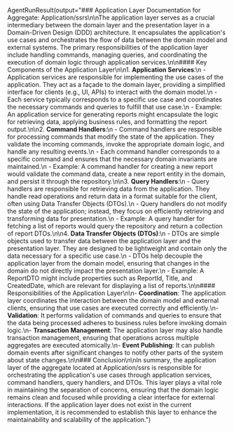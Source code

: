 AgentRunResult(output="### Application Layer Documentation for Aggregate: Application/ssrs\n\nThe application layer serves as a crucial intermediary between the domain layer and the presentation layer in a Domain-Driven Design (DDD) architecture. It encapsulates the application's use cases and orchestrates the flow of data between the domain model and external systems. The primary responsibilities of the application layer include handling commands, managing queries, and coordinating the execution of domain logic through application services.\n\n#### Key Components of the Application Layer\n\n1. **Application Services**:\n   - Application services are responsible for implementing the use cases of the application. They act as a façade to the domain layer, providing a simplified interface for clients (e.g., UI, APIs) to interact with the domain model.\n   - Each service typically corresponds to a specific use case and coordinates the necessary commands and queries to fulfill that use case.\n   - Example: An application service for generating reports might encapsulate the logic for retrieving data, applying business rules, and formatting the report output.\n\n2. **Command Handlers**:\n   - Command handlers are responsible for processing commands that modify the state of the application. They validate the incoming commands, invoke the appropriate domain logic, and handle any resulting events.\n   - Each command handler corresponds to a specific command and ensures that the necessary domain invariants are maintained.\n   - Example: A command handler for creating a new report would validate the command data, create a new report entity in the domain, and persist it through the repository.\n\n3. **Query Handlers**:\n   - Query handlers are responsible for retrieving data from the application. They handle read operations and return data in a format suitable for the client, often using Data Transfer Objects (DTOs).\n   - Query handlers do not modify the state of the application; instead, they focus on efficiently retrieving and transforming data for presentation.\n   - Example: A query handler for fetching a list of reports would query the repository and return a collection of report DTOs.\n\n4. **Data Transfer Objects (DTOs)**:\n   - DTOs are simple objects used to transfer data between the application layer and the presentation layer. They are designed to be lightweight and contain only the data necessary for a specific use case.\n   - DTOs help decouple the application layer from the domain model, ensuring that changes in the domain do not directly impact the presentation layer.\n   - Example: A ReportDTO might include properties such as ReportId, Title, and CreatedDate, which are relevant for displaying a list of reports.\n\n#### Responsibilities of the Application Layer\n\n- **Coordination**: The application layer coordinates the interaction between the domain model and external clients, ensuring that use cases are executed correctly and efficiently.\n- **Validation**: It performs validation of commands and queries to ensure that the data being processed adheres to business rules before invoking domain logic.\n- **Transaction Management**: The application layer may also handle transaction management, ensuring that operations across multiple aggregates are executed atomically.\n- **Event Publishing**: It can publish domain events after significant changes to notify other parts of the system about state changes.\n\n### Conclusion\n\nIn summary, the application layer of the aggregate located at Application/ssrs is responsible for orchestrating the application's use cases through application services, command handlers, query handlers, and DTOs. This layer plays a vital role in maintaining the separation of concerns, ensuring that the domain logic remains clean and focused while providing a clear interface for external interactions. If the application layer does not exist in the current implementation, it is recommended to establish this layer to enhance the maintainability and scalability of the application.")